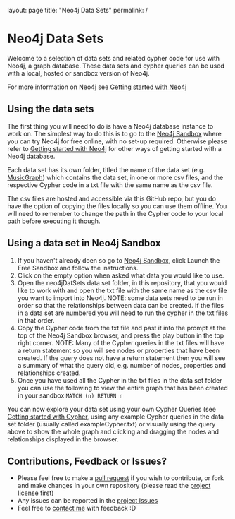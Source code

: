 layout: page
title: "Neo4j Data Sets"
permalink: /

# Neo4j Data Sets

Welcome to a selection of data sets and related cypher code for use with Neo4j, a graph database. These data sets and cypher queries can be used with a local, hosted or sandbox version of Neo4j.

For more information on Neo4j see [Getting started with Neo4j](https://neo4j.com/try-neo4j/)

## Using the data sets

The first thing you will need to do is have a Neo4j database instance to work on. The simplest way to do this is to go to the [Neo4j Sandbox](https://neo4j.com/sandbox/?utm_source=tekiegirl) where you can try Neo4j for free online, with no set-up required. Otherwise please refer to [Getting started with Neo4j](https://neo4j.com/try-neo4j/) for other ways of getting started with a Neo4j database.

Each data set has its own folder, titled the name of the data set (e.g. [MusicGraph](https://github.com/jacquibo/neo4jDataSets/tree/main/MusicGraph)) which contains the data set, in one or more csv files, and the respective Cypher code in a txt file with the same name as the csv file.

The csv files are hosted and accessible via this GitHub repo, but you do have the option of copying the files locally so you can use them offline. You will need to remember to change the path in the Cypher code to your local path before executing it though.

## Using a data set in Neo4j Sandbox
1. If you haven't already doen so go to [Neo4j Sandbox](https://neo4j.com/sandbox/?utm_source=tekiegirl), click Launch the Free Sandbox and follow the instructions.
2. Click on the empty option when asked what data you would like to use.
3. Open the neo4jDatSets data set folder, in this repository, that you would like to work with and open the txt file with the same name as the csv file you want to import into Neo4j.
NOTE: some data sets need to be run in order so that the relationships between data can be created. If the files in a data set are numbered you will need to run the cypher in the txt files in that order.
4. Copy the Cypher code from the txt file and past it into the prompt at the top of the Neo4j Sandbox browser, and press the play button in the top right corner.
NOTE: Many of the Cypher queries in the txt files will have a return statement so you will see nodes or properties that have been created. If the query does not have a return statement then you will see a summary of what the query did, e.g. number of nodes, properties and relationships created.
5. Once you have used all the Cypher in the txt files in the data set folder you can use the following to view the entire graph that has been created in your sandbox
`MATCH (n) RETURN n`

You can now explore your data set using your own Cypher Queries (see [Getting started with Cypher](https://neo4j.com/developer/cypher/), using any example Cypher queries in the data set folder (usually called exampleCypher.txt) or visually using the query above to show the whole graph and clicking and dragging the nodes and relationships displayed in the browser.

## Contributions, Feedback or Issues?
- Please feel free to make a [pull request](https://github.com/jacquibo/neo4jDataSets/pulls) if you wish to contribute, or fork and make changes in your own repository (please read the [project license](https://github.com/jacquibo/neo4jDataSets/blob/main/LICENSE) first)
- Any issues can be reported in the [project Issues](https://github.com/jacquibo/neo4jDataSets/issues)
- Feel free to [contact me](https://github.com/jacquibo) with feedback :D
